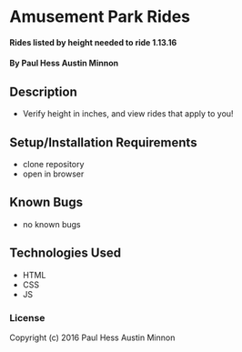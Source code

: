 # Amusement Park Rides

#### Rides listed by height needed to ride 1.13.16

#### By Paul Hess Austin Minnon

## Description

* Verify height in inches, and view rides that apply to you!


## Setup/Installation Requirements

* clone repository
* open in browser

## Known Bugs

* no known bugs

## Technologies Used

* HTML
* CSS
* JS

### License

Copyright (c) 2016 Paul Hess Austin Minnon
